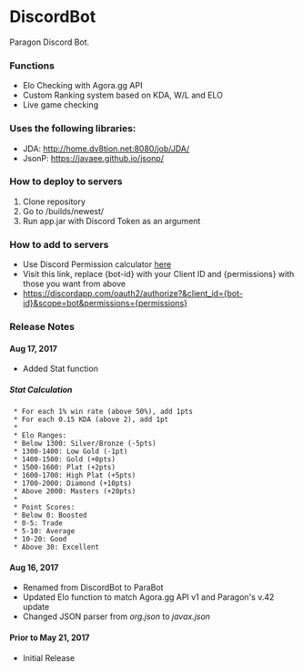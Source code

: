 # DiscordBot
Paragon Discord Bot.

### Functions
- Elo Checking with Agora.gg API
- Custom Ranking system based on KDA, W/L and ELO
- Live game checking

### Uses the following libraries:
- JDA: http://home.dv8tion.net:8080/job/JDA/
- JsonP: https://javaee.github.io/jsonp/

### How to deploy to servers
1. Clone repository
2. Go to /builds/newest/
3. Run app.jar with Discord Token as an argument

### How to add to servers
- Use Discord Permission calculator [here](https://discordapi.com/permissions.html)
- Visit this link, replace {bot-id} with your Client ID and {permissions} with those you want from above
- https://discordapp.com/oauth2/authorize?&client_id={bot-id}&scope=bot&permissions={permissions}

### Release Notes

#### Aug 17, 2017
- Added Stat function
##### Stat Calculation
	 * For each 1% win rate (above 50%), add 1pts 
	 * For each 0.15 KDA (above 2), add 1pt
	 * 
	 * Elo Ranges: 
	 * Below 1300: Silver/Bronze (-5pts)
	 * 1300-1400: Low Gold (-1pt) 
	 * 1400-1500: Gold (+0pts) 
	 * 1500-1600: Plat (+2pts) 
	 * 1600-1700: High Plat (+5pts) 
	 * 1700-2000: Diamond (+10pts) 
	 * Above 2000: Masters (+20pts)
	 * 
	 * Point Scores: 
	 * Below 0: Boosted 
	 * 0-5: Trade 
	 * 5-10: Average 
	 * 10-20: Good 
	 * Above 30: Excellent

#### Aug 16, 2017
- Renamed from DiscordBot to ParaBot
- Updated Elo function to match Agora.gg API v1 and Paragon's v.42 update
- Changed JSON parser from *org.json* to *javax.json* 

#### Prior to May 21, 2017
- Initial Release
